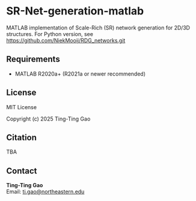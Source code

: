 # SR-Net-generation-matlab
MATLAB implementation of Scale-Rich (SR) network generation for 2D/3D structures.
For Python version, see <https://github.com/NiekMooij/RDG_networks.git>

## Requirements
- MATLAB R2020a+ (R2021a or newer recommended)

## License
MIT License

Copyright (c) 2025 Ting-Ting Gao

## Citation
TBA

## Contact
**Ting-Ting Gao**  
Email: <ti.gao@northeastern.edu>
